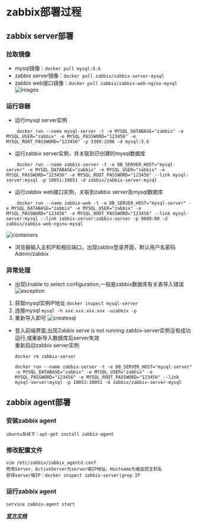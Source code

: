 # zabbix部署过程

## zabbix server部署
### 拉取镜像
- mysql镜像：`docker pull mysql:5.6`
- zabbix server镜像：`docker pull zabbix/zabbix-server-mysql`
- zabbix web接口镜像：`docker pull zabbix/zabbix-web-nginx-mysql`
![images](https://raw.githubusercontent.com/VVphe/zabbix_learning/master/res/images.png)

### 运行容器
- 运行mysql server实例
```
    docker run --name mysql-server -t -e MYSQL_DATABASE="zabbix" -e MYSQL_USER="zabbix" -e MYSQL_PASSWORD="123456" -e MYSQL_ROOT_PASSWORD="123456" -p 3309:3306 -d mysql:5.6
```
- 运行zabbix server实例，并关联到已创建的mysql数据库
```
    docker run --name zabbix-server -t -e DB_SERVER_HOST="mysql-server" -e MYSQL_DATABASE="zabbix" -e MYSQL_USER="zabbix" -e MYSQL_PASSWORD="123456" -e MYSQL_ROOT_PASSWORD="123456" --link mysql-server:mysql -p 10051:10051 -d zabbix/zabbix-server-mysql
```
- 运行zabbix web接口实例，关联到zabbix server及mysql数据库
```
    docker run --name zabbix-web -t -e DB_SERVER_HOST="mysql-server" -e MYSQL_DATABASE="zabbix" -e MYSQL_USER="zabbix" -e MYSQL_PASSWORD="123456" -e MYSQL_ROOT_PASSWORD="123456" --link mysql-server:mysql --link zabbix-server:zabbix-server -p 8088:80 -d zabbix/zabbix-web-nginx-mysql
```
![containers](https://raw.githubusercontent.com/VVphe/zabbix_learning/master/res/container.png)
- 浏览器输入主机IP和相应端口，出现zabbix登录界面，默认用户名密码Admin/zabbix

### 异常处理
- 出现Unable to select configuration,一般是zabbix数据库有关表导入错误  
    ![exception](https://raw.githubusercontent.com/VVphe/zabbix_learning/master/res/exception.png)
1. 获取mysql实例IP地址
    `docker inspect mysql-server`
2. 连接mysql
    `mysql -h xxx.xxx.xxx.xxx -uzabbix -p`
3. 重新导入即可
    ![createsql](https://raw.githubusercontent.com/VVphe/zabbix_learning/master/res/create_sql.png)
- 登入前端界面,出现Zabbix serve is not running
zabbix-server实例没有成功运行,或重新导入数据库后server失效  
重新启动zabbix server实例  

    `docker rm zabbix-server`
    ```
    docker run --name zabbix-server -t -e DB_SERVER_HOST="mysql-server" -e MYSQL_DATABASE="zabbix" -e MYSQL_USER="zabbix" -e MYSQL_PASSWORD="123456" -e MYSQL_ROOT_PASSWORD="123456" --link mysql-server:mysql -p 10051:10051 -d zabbix/zabbix-server-mysql
    ```


## zabbix agent部署
### 安装zabbix agent
    ubuntu系统下：apt-get install zabbix-agent

### 修改配置文件
    vim /etc/zabbix/zabbix_agentd.conf
    修改Server、ActiveServer为server端IP地址，Hostname为被监控主机名
    获得server端IP：docker inspect zabbix-server|grep IP

### 运行zabbix agent
    service zabbix-agent start

[***官方文档***](https://www.zabbix.com/documentation/)